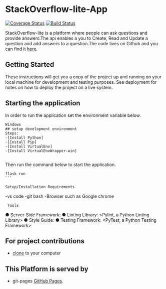 # StackOverflow-lite-App
[![Coverage Status](https://coveralls.io/repos/github/steveviko/StackOverflow-lite-/badge.svg?branch=coverage)](https://coveralls.io/github/steveviko/StackOverflow-lite-?branch=coverage)
[![Build Status](https://travis-ci.org/steveviko/StackOverflow-lite-.svg?branch=api)](https://travis-ci.org/steveviko/StackOverflow-lite-)

StackOverflow-lite is a platform where people can ask questions and provide answers.The api enables a you to Create, Read and Update a question and add  answers to a question.The code lives on Github and you can find it [here](https://github.com/steveviko/StackOverflow-lite-/tree/api).

## Getting Started
These instructions will get you a copy of the project up and running on your local machine for development and testing purposes. See deployment for notes on how to deploy the project on a live system.

## Starting the application
In order to run the application set the environment
variable below.
```
Windows
## setup development environment
Steps:
-[Install Python]
-[Install Pip]
-[Install VirtualEnv]
-[Install VirtualEnvWrapper-win]


```
Then run the command below to start the application.
```
flask run
```  

Setup/Installation Requirements
```
-vs code
-git bash
-Browser such as Google chrome
``` 
 Tools
``` 
●	Server-Side Framework: <Flask Python Framework>
●	Linting Library: <Pylint, a Python Linting Library>
●	Style Guide: <PEP8 Style Guide>
●	Testing Framework: <PyTest, a Python Testing Framework>
 
## For project contributions
- [clone]( https://github.com/steveviko/StackOverflow-lite-/tree/api) to your computer

## This Platform is served by  
- git-pages [GitHub Pages](https://steveviko.github.io/StackOverflow-lite//). 
